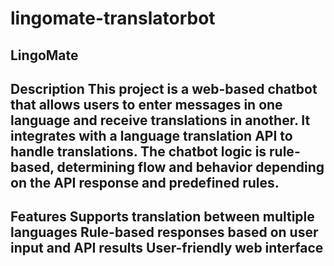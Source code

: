 # lingomate-translatorbot

LingoMate
-----------------------------------------------------------------------------------------------------------------------------------------------------------------------------------------------------------------------
Description
This project is a web-based chatbot that allows users to enter messages in one language and receive translations in another. It integrates with a language translation API to handle translations. The chatbot logic is rule-based, determining flow and behavior depending on the API response and predefined rules.
-----------------------------------------------------------------------------------------------------------------------------------------------------------------------------------------------------------------------
Features
 Supports translation between multiple languages
 Rule-based responses based on user input and API results
 User-friendly web interface
-----------------------------------------------------------------------------------------------------------------------------------------------------------------------------------------------------------------------
